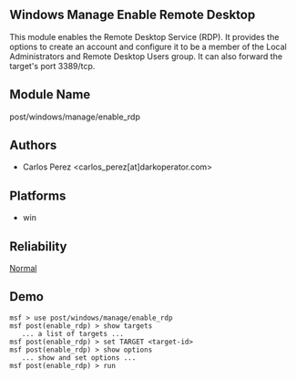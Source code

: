 ## Windows Manage Enable Remote Desktop

This module enables the Remote Desktop Service (RDP). It 
provides the options to create an account and configure it 
to be a member of the Local Administrators and Remote 
Desktop Users group. It can also forward the target's port 
3389/tcp.


## Module Name
post/windows/manage/enable_rdp

## Authors
* Carlos Perez <carlos_perez[at]darkoperator.com>





## Platforms
* win

## Reliability
[Normal](https://github.com/rapid7/metasploit-framework/wiki/Exploit-Ranking)

## Demo

```
msf > use post/windows/manage/enable_rdp
msf post(enable_rdp) > show targets
   ... a list of targets ...
msf post(enable_rdp) > set TARGET <target-id>
msf post(enable_rdp) > show options
   ... show and set options ...
msf post(enable_rdp) > run
```
    
    
